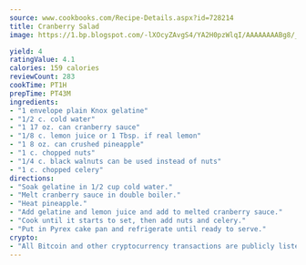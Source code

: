```yaml
---
source: www.cookbooks.com/Recipe-Details.aspx?id=728214
title: Cranberry Salad
image: https://1.bp.blogspot.com/-lXOcyZAvgS4/YA2H0pzWlqI/AAAAAAAABg8/_HX4JI-WmFM0Tz684w_qYjP9vBzksmFNgCLcBGAsYHQ/s219/20.png

yield: 4
ratingValue: 4.1
calories: 159 calories
reviewCount: 283
cookTime: PT1H
prepTime: PT43M
ingredients:
- "1 envelope plain Knox gelatine"
- "1/2 c. cold water"
- "1 17 oz. can cranberry sauce"
- "1/8 c. lemon juice or 1 Tbsp. if real lemon"
- "1 8 oz. can crushed pineapple"
- "1 c. chopped nuts"
- "1/4 c. black walnuts can be used instead of nuts"
- "1 c. chopped celery"
directions:
- "Soak gelatine in 1/2 cup cold water."
- "Melt cranberry sauce in double boiler."
- "Heat pineapple."
- "Add gelatine and lemon juice and add to melted cranberry sauce."
- "Cook until it starts to set, then add nuts and celery."
- "Put in Pyrex cake pan and refrigerate until ready to serve."
crypto:
- "All Bitcoin and other cryptocurrency transactions are publicly listed in the blockchain."
---
```

